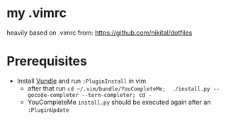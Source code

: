 # my .vimrc
heavily based on .vimrc from: https://github.com/nikital/dotfiles

# Prerequisites 
* Install [Vundle](https://github.com/VundleVim/Vundle.vim) and run `:PluginInstall` in vim
  * after that run `cd ~/.vim/bundle/YouCompleteMe;  ./install.py --gocode-completer --tern-completer; cd -`
  * YouCompleteMe `install.py` should be executed again after an `:PluginUpdate`
